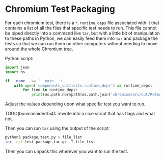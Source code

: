 # Chromium Test Packaging

For each chromium test, there is a `*.runtime_deps` file associated with it
that contains a list of all the files that specific test needs to run. This
file cannot be piped directly into a command like `tar`, but with a little bit
of manipulation to these paths in Python, we can easily feed them into `tar`
and package the tests so that we can run them on other computers without needing
to move around the whole Chromium tree.

Python script:
```python
import json
import os

if __name__ == '__main__':
    with open('components_unittests.runtime_deps') as runtime_deps:
        for line in runtime_deps:
            print(os.path.normpath(os.path.join('chromium/src/out/Release', line.rstrip())))
```

Adjust the values depending upon what specific test you want to run.

TODO(boomanaiden154): rewrite into a nice script that has flags and what not.

Then you can run `tar` using the output of the script:
```bash
python3 package_test.py > file_list
tar -czf test_package.tar.gz -T file_list
```

Then you can unpack this wherever you want to run the test.